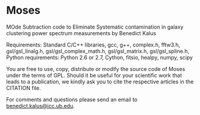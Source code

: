 # Moses

MOde Subtraction code to Eliminate Systematic contamination in galaxy clustering power spectrum measurements by Benedict Kalus

Requirements: Standard C/C++ libraries, gcc, g++, complex.h, fftw3.h, gsl/gsl_linalg.h, gsl/gsl_complex_math.h, gsl/gsl_matrix.h,
gsl/gsl_spline.h, Python requirements: Python 2.6 or 2.7, Cython, fitsio, healpy, numpy, scipy

You are free to use, copy, distribute or modify the source code of Moses under the terms of GPL. Should it be useful for your
scientific work that leads to a publication, we kindly ask you to cite the respective articles in the CITATION file. 

For comments and questions please send an email to benedict.kalus@icc.ub.edu.
